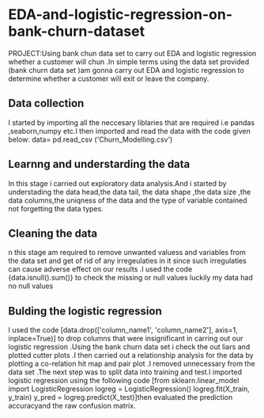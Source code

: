 # EDA-and-logistic-regression-on-bank-churn-dataset
PROJECT:Using bank chun data set to carry out EDA and logistic regression whether a customer will chun .In simple terms using the data set provided (bank churn data set )am gonna carry out EDA and logistic regression to determine whether a customer will exit or leave the company.
## Data collection
I started by importing  all the neccesary liblaries that are required i.e pandas ,seaborn,numpy etc.I then imported and read the data with the code given below:
data= pd.read_csv ('Churn_Modelling.csv')
## Learnng and understarding the data
In this stage i carried out exploratory data analysis.And i started by understading the data head,the data tail, the data shape ,the data size ,the data columns,the uniqness of the data and the type of variable contained not forgetting the data types.
## Cleaning the data
n this stage am required to remove unwanted valuess and variables from the data set and get of rid of any irregeulaties in it since such irregulaties can cause adverse effect on our results .I used the code {data.isnull().sum()} to check the missing or null values luckily my data had no null values
## Bulding the logistic regression 
I used the code [data.drop(['column_name1', 'column_name2'], axis=1, inplace=True)] to drop columns that were insignificant in carring out our logistic regression .Using the bank churn data set i check the out liars and plotted cutter plots .I then carried out a relationship analysis for the data by plotting a co-relation hit map and pair plot .I removed unnecessary from the data set .The next step was to split data into training and test.I imported logistic regression using the following code  [from sklearn.linear_model import LogisticRegression
logreg = LogisticRegression()
logreg.fit(X_train, y_train)
y_pred = logreg.predict(X_test)]then evaluated the prediction accuracyand the raw confusion matrix.
